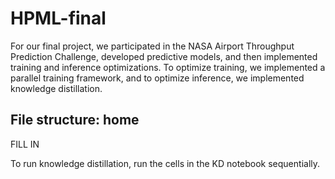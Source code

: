 # HPML-final

For our final project, we participated in the NASA Airport Throughput Prediction Challenge, developed predictive models, and then implemented training and inference optimizations. 
To optimize training, we implemented a parallel training framework, and to optimize inference, we implemented knowledge distillation.

File structure:
home 
  -- 

  FILL IN


To run knowledge distillation, run the cells in the KD notebook sequentially.
